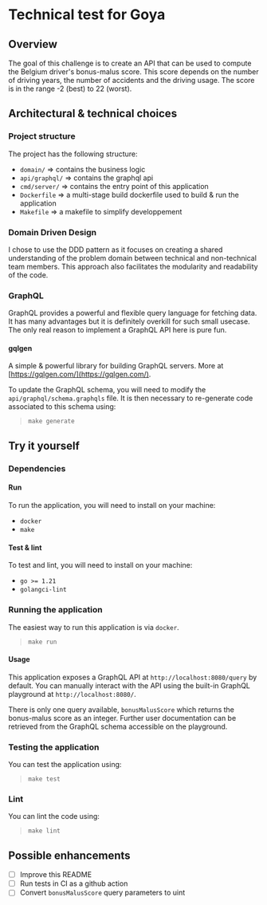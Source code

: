 # Technical test for Goya

## Overview

The goal of this challenge is to create an API that can be used to compute the Belgium driver's bonus-malus score.
This score depends on the number of driving years, the number of accidents and the driving usage. The score is in the range -2 (best) to 22 (worst).

## Architectural & technical choices

### Project structure

The project has the following structure:
* `domain/` => contains the business logic
* `api/graphql/` => contains the graphql api
* `cmd/server/` => contains the entry point of this application
* `Dockerfile` => a multi-stage build dockerfile used to build & run the application
* `Makefile` => a makefile to simplify developpement

### Domain Driven Design

I chose to use the DDD pattern as it focuses on creating a shared understanding of the problem domain between technical and non-technical team members. This approach also facilitates the modularity and readability of the code.

### GraphQL

GraphQL provides a powerful and flexible query language for fetching data. It has many advantages but it is definitely overkill for such small usecase. The only real reason to implement a GraphQL API here is pure fun.

#### gqlgen

A simple & powerful library for building GraphQL servers. More at [https://gqlgen.com/](https://gqlgen.com/).

To update the GraphQL schema, you will need to modify the `api/graphql/schema.graphqls` file. It is then necessary to re-generate code associated to this schema using:

> `make generate`

## Try it yourself

### Dependencies

#### Run

To run the application, you will need to install on your machine:
- `docker`
- `make`

#### Test & lint

To test and lint, you will need to install on your machine:
- `go >= 1.21`
- `golangci-lint`

### Running the application

The easiest way to run this application is via `docker`.

> `make run`

#### Usage

This application exposes a GraphQL API at `http://localhost:8080/query` by default. You can manually interact with the API using the built-in GraphQL playground at `http://localhost:8080/`.

There is only one query available, `bonusMalusScore` which returns the bonus-malus score as an integer. Further user documentation can be retrieved from the GraphQL schema accessible on the playground.

### Testing the application

You can test the application using:

> `make test`

### Lint

You can lint the code using:

> `make lint`

## Possible enhancements

- [ ] Improve this README
- [ ] Run tests in CI as a github action
- [ ] Convert `bonusMalusScore` query parameters to uint
